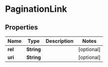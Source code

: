

# PaginationLink


## Properties

| Name | Type | Description | Notes |
|------------ | ------------- | ------------- | -------------|
|**rel** | **String** |  |  [optional] |
|**uri** | **String** |  |  [optional] |



